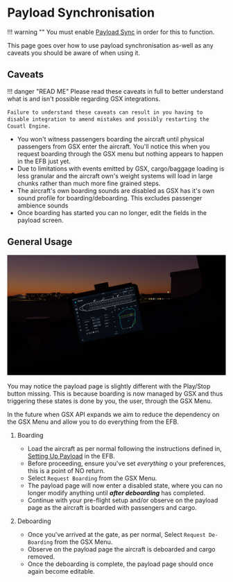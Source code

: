 # Payload Synchronisation

!!! warning ""
    You must enable [Payload Sync](../flypados3/settings.md#3rd-party-options) in order for this to function.

This page goes over how to use payload synchronisation as-well  as any caveats you should be aware of when using it.

## Caveats
!!! danger "READ ME"
    Please read these caveats in full to better understand what is and isn't possible regarding GSX integrations.

    Failure to understand these caveats can result in you having to disable integration to amend mistakes and possibly restarting the Couatl Engine.

- You won't witness passengers boarding the aircraft until physical passengers from GSX enter the aircraft. You'll notice this when you request boarding through the GSX menu but nothing appears to happen in the EFB just yet.
- Due to limitations with events emitted by GSX, cargo/baggage loading is less granular and the aircraft own's weight systems will load in large chunks rather than much more fine grained steps.
- The aircraft's own boarding sounds are disabled as GSX has it's own sound profile for boarding/deboarding. This excludes passenger ambience sounds
- Once boarding has started you can no longer, edit the fields in the payload screen.
  
## General Usage
![Payload Start](../../assets/gsxintegration/gsx-payload-start.jpg)

You may notice the payload page is slightly different with the Play/Stop button missing. This is because boarding is now managed by GSX and thus triggering these states is done by you, the user, through the GSX Menu.

In the future when GSX API expands we aim to reduce the dependency on the GSX Menu and allow you to do everything from the EFB.

1. Boarding
      - Load the aircraft as per normal following the instructions defined in, [Setting Up Payload](../flypados3/ground.md#setting-up-payload) in the EFB.
      - Before proceeding, ensure you've set *everything*  o your preferences, this is a point of NO return. 
      - Select `Request Boarding` from the GSX Menu.
      - The payload page will now enter a disabled state, where you can no longer modify anything until ***after deboarding*** has completed.
      - Continue with your pre-flight setup and/or observe on the payload page as the aircraft is boarded with passengers and cargo.

2. Deboarding
      - Once you've arrived at the gate, as per normal, Select `Request De-Boarding` from the GSX Menu.
      - Observe on the payload page the aircraft is deboarded and cargo removed.
      - Once the deboarding is complete, the payload page should once again become editable.